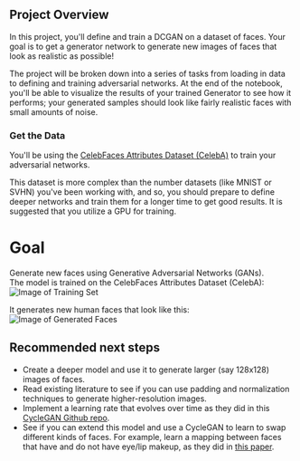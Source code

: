 ## Project Overview

In this project, you'll define and train a DCGAN on a dataset of faces. Your goal is to get a generator network to generate new images of faces that look as realistic as possible!

The project will be broken down into a series of tasks from loading in data to defining and training adversarial networks. At the end of the notebook, you'll be able to visualize the results of your trained Generator to see how it performs; your generated samples should look like fairly realistic faces with small amounts of noise.

### Get the Data
You'll be using the [CelebFaces Attributes Dataset (CelebA)](http://mmlab.ie.cuhk.edu.hk/projects/CelebA.html) to train your adversarial networks.

This dataset is more complex than the number datasets (like MNIST or SVHN) you've been working with, and so, you should prepare to define deeper networks and train them for a longer time to get good results. It is suggested that you utilize a GPU for training.

# Goal
Generate new faces using Generative Adversarial Networks (GANs).  
The model is trained on the CelebFaces Attributes Dataset (CelebA):
![Image of Training Set](https://github.com/tfesenko/Face-Generation/blob/master/assets/processed_face_data.png)

It generates new human faces that look like this:  
![Image of Generated Faces](https://github.com/tfesenko/Face-Generation/blob/master/assets/Generated_faces2.png)

## Recommended next steps
* Create a deeper model and use it to generate larger (say 128x128) images of faces.
* Read existing literature to see if you can use padding and normalization techniques to generate higher-resolution images.
* Implement a learning rate that evolves over time as they did in this [CycleGAN Github repo](https://github.com/junyanz/pytorch-CycleGAN-and-pix2pix).
* See if you can extend this model and use a CycleGAN to learn to swap different kinds of faces. For example, learn a mapping between faces that have and do not have eye/lip makeup, as they did in [this paper](https://gfx.cs.princeton.edu/pubs/Chang_2018_PAS/Chang-CVPR-2018.pdf).
